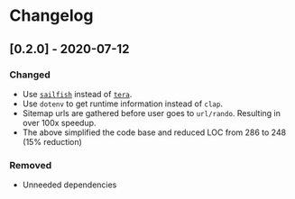 # Changelog

## [0.2.0] - 2020-07-12

### Changed

* Use [`sailfish`](https://github.com/Kogia-sima/sailfish) instead of [`tera`](https://github.com/Keats/tera).
* Use `dotenv` to get runtime information instead of `clap`.
* Sitemap urls are gathered before user goes to `url/rando`. Resulting in over 100x speedup.
* The above simplified the code base and reduced LOC from 286 to 248 (15% reduction)

### Removed

* Unneeded dependencies
